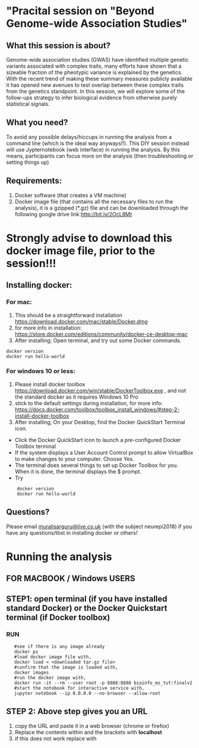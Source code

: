# "Pracital session on "Beyond Genome-wide Association Studies"
## What this session is about?
Genome-wide association studies (GWAS) have identified multiple genetic variants  associated with complex traits, many efforts have shown that a sizeable fraction of the pheotypic variance is explained by the genetics. With the recent trend of making these summary measures publicly available it has opened new avenues to test overlap between these complex traits from the genetics standpoint. In this session, we will explore some of the follow-ups strategy to infer biological evidence from otherwise purely statistical signals. 
## What you need?
To avoid any possible delays/hiccups in running the analysis from a command line (which is the ideal way anyways!!). 
This DIY session instead will use Jypternotebook (web interface) in running the analysis. By this means, participants can focus more on the analysis (then troubleshooting or setting things up)  
## Requirements:
1. Docker software (that creates a VM machine)
2. Docker image file (that contains all the necessary files to run the analysis), it is a gzipped (*.gz) file and can be downloaded through the following google drive link
http://bit.ly/2OcL8Mt

# Strongly advise to download this docker image file, prior to the session!!!

## Installing docker:
### For mac:
1. This should be a straightforward installation https://download.docker.com/mac/stable/Docker.dmg
2. for more info in installation: https://store.docker.com/editions/community/docker-ce-desktop-mac
3. After installing;
Open terminal, and try out some Docker commands.

 ```
 docker version 
 docker run hello-world 
```
### For windows 10 or less:
1. Please install docker toolbox https://download.docker.com/win/stable/DockerToolbox.exe , and not the standard docker as it requires Windows 10 Pro
2. stick to the default settings during installation, for more info: https://docs.docker.com/toolbox/toolbox_install_windows/#step-2-install-docker-toolbox
3. After installing;
On your Desktop, find the Docker QuickStart Terminal icon.
-   Click the Docker QuickStart icon to launch a pre-configured Docker Toolbox terminal
-   If the system displays a User Account Control prompt to allow VirtualBox to make changes to your computer. Choose Yes.
-   The terminal does several things to set up Docker Toolbox for you. When it is done, the terminal displays the $ prompt.
-   Try
```
    docker version 
    docker run hello-world 
```

## Questions?
Please email muralisarguru@live.co.uk (with the subject neurepi2018) if you have any questions/tbst in installing docker or others!


# Running the analysis
## FOR MACBOOK / Windows USERS
## STEP1: open terminal (if you have installed standard Docker) or the Docker Quickstart terminal (if Docker toolbox)
### RUN

```
   #see if there is any image already
   docker ps
   #load docker image file with,
   docker load < <downloaded tar.gz file>
   #confirm that the image is loaded with,
   docker images
   #run the docker image with,
   docker run -it --rm --user root -p 8888:8888 bioinfo_ms_tut:finalv2
   #start the notebook for interactive service with,
   jupyter notebook --ip 0.0.0.0 --no-browser --allow-root
```
## STEP 2: Above step gives you an URL 
1. copy the URL and paste it in a web browser (chrome or firefox)
2. Replace the contents within and the brackets with **localhost** 
3. if this does not work replace with 

